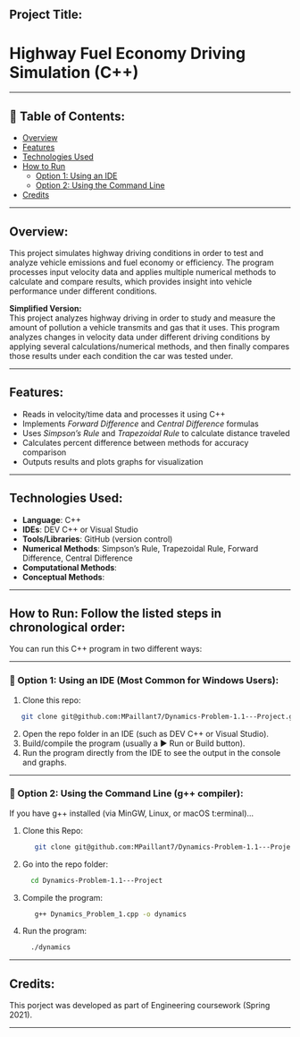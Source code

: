 ## Project Title:
# Highway Fuel Economy Driving Simulation (C++)

---
## 📑 Table of Contents:
- [Overview](#overview)
- [Features](#features)
- [Technologies Used](#technologies-used)
- [How to Run](#how-to-run-follow-the-listed-steps-in-chronological-order)
  - [Option 1: Using an IDE](#-option-1-using-an-ide-most-common-for-windows-users)
  - [Option 2: Using the Command Line](#-option-2-using-the-command-line-g-compiler)
- [Credits](#credits)

---
## Overview:
This project simulates highway driving conditions in order to test and analyze vehicle emissions and fuel economy or efficiency. The program processes input velocity data 
and applies multiple numerical methods to calculate and compare results, which provides insight into vehicle performance under different conditions.  

**Simplified Version:**  
This project analyzes highway driving in order to study and measure the amount of pollution a vehicle transmits and gas that it uses. This program analyzes changes in velocity data 
under different driving conditions by applying several calculations/numerical methods, and then finally compares those results under each condition the car was tested under.  

---
## Features:
- Reads in velocity/time data and processes it using C++  
- Implements *Forward Difference* and *Central Difference* formulas  
- Uses *Simpson’s Rule* and *Trapezoidal Rule* to calculate distance traveled  
- Calculates percent difference between methods for accuracy comparison  
- Outputs results and plots graphs for visualization  

---
## Technologies Used:
- **Language**: C++  
- **IDEs**: DEV C++ or Visual Studio  
- **Tools/Libraries**: GitHub (version control)  
- **Numerical Methods**: Simpson’s Rule, Trapezoidal Rule, Forward Difference, Central Difference
- **Computational Methods**:
- **Conceptual Methods**:

---
## How to Run: Follow the listed steps in chronological order:  
You can run this C++ program in two different ways:  

---
### 🔹 Option 1: Using an IDE (Most Common for Windows Users):
1.  Clone this repo:  
   ```bash
      git clone git@github.com:MPaillant7/Dynamics-Problem-1.1---Project.git
   ```
  2. Open the repo folder in an IDE (such as DEV C++ or Visual Studio).
  3. Build/compile the program (usually a ▶️ Run or Build button).
  4. Run the program directly from the IDE to see the output in the console and graphs.

---
### 🔹 Option 2: Using the Command Line (g++ compiler):
If you have g++ installed (via MinGW, Linux, or macOS t:erminal)...

1. Clone this Repo:
   ```bash
      git clone git@github.com:MPaillant7/Dynamics-Problem-1.1---Project.git
   ```
2. Go into the repo folder:
    ```bash
      cd Dynamics-Problem-1.1---Project
    ```
3. Compile the program:
   ```bash
      g++ Dynamics_Problem_1.cpp -o dynamics
   ```
4. Run the program:
   ```bash
     ./dynamics
   ```
---
## Credits:
This porject was developed as part of Engineering coursework (Spring 2021).

---



   














